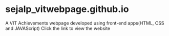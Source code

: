 # sejalp_vitwebpage.github.io
A VIT Achievements webpage developed using front-end apps(HTML, CSS and JAVAScript)
Click the link to view the website
